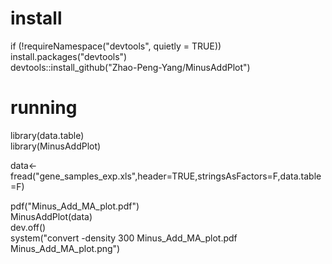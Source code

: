 # install
if (!requireNamespace("devtools", quietly = TRUE))<br>
install.packages("devtools")<br>
devtools::install_github("Zhao-Peng-Yang/MinusAddPlot")<br>


# running
library(data.table)<br>
library(MinusAddPlot)<br>

data<-fread("gene_samples_exp.xls",header=TRUE,stringsAsFactors=F,data.table=F)<br>

pdf("Minus_Add_MA_plot.pdf")<br>
MinusAddPlot(data)<br>
dev.off()<br>
system("convert -density 300 Minus_Add_MA_plot.pdf Minus_Add_MA_plot.png")<br>
